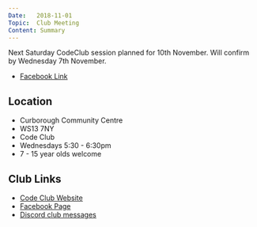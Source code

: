 ```yaml
---
Date:   2018-11-01
Topic:  Club Meeting
Content: Summary
---
```



Next Saturday CodeClub session planned for  10th November. Will confirm by Wednesday 7th November.

* [Facebook Link](https://www.facebook.com/1481985248595237/posts/1773507892776303/)

## Location

* Curborough Community Centre
* WS13 7NY
* Code Club
* Wednesdays 5:30 - 6:30pm
* 7 - 15 year olds welcome

## Club Links

* [Code Club Website](https://lichfield-code-club.github.io/)
* [Facebook Page](https://www.facebook.com/LichfieldCoders)
* [Discord club messages](https://discord.gg/szz6xGK)
